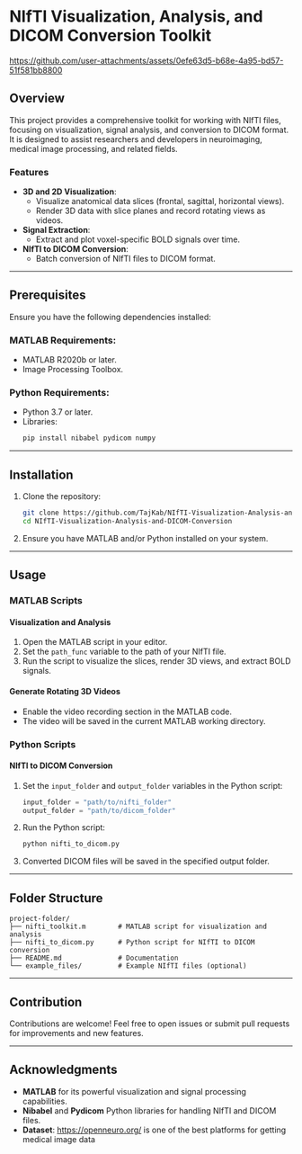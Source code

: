 # NIfTI Visualization, Analysis, and DICOM Conversion Toolkit

https://github.com/user-attachments/assets/0efe63d5-b68e-4a95-bd57-51f581bb8800



## Overview
This project provides a comprehensive toolkit for working with NIfTI files, focusing on visualization, signal analysis, and conversion to DICOM format. It is designed to assist researchers and developers in neuroimaging, medical image processing, and related fields.

### Features
- **3D and 2D Visualization**:
  - Visualize anatomical data slices (frontal, sagittal, horizontal views).
  - Render 3D data with slice planes and record rotating views as videos.
- **Signal Extraction**:
  - Extract and plot voxel-specific BOLD signals over time.
- **NIfTI to DICOM Conversion**:
  - Batch conversion of NIfTI files to DICOM format.

---

## Prerequisites
Ensure you have the following dependencies installed:

### MATLAB Requirements:
- MATLAB R2020b or later.
- Image Processing Toolbox.

### Python Requirements:
- Python 3.7 or later.
- Libraries:
  ```bash
  pip install nibabel pydicom numpy
  ```

---

## Installation

1. Clone the repository:
   ```bash
   git clone https://github.com/TajKab/NIfTI-Visualization-Analysis-and-DICOM-Conversion.git
   cd NIfTI-Visualization-Analysis-and-DICOM-Conversion
   ```
2. Ensure you have MATLAB and/or Python installed on your system.

---

## Usage

### MATLAB Scripts

#### Visualization and Analysis
1. Open the MATLAB script in your editor.
2. Set the `path_func` variable to the path of your NIfTI file.
3. Run the script to visualize the slices, render 3D views, and extract BOLD signals.

#### Generate Rotating 3D Videos
- Enable the video recording section in the MATLAB code.
- The video will be saved in the current MATLAB working directory.

### Python Scripts

#### NIfTI to DICOM Conversion
1. Set the `input_folder` and `output_folder` variables in the Python script:
   ```python
   input_folder = "path/to/nifti_folder"
   output_folder = "path/to/dicom_folder"
   ```
2. Run the Python script:
   ```bash
   python nifti_to_dicom.py
   ```
3. Converted DICOM files will be saved in the specified output folder.

---

## Folder Structure
```
project-folder/
├── nifti_toolkit.m        # MATLAB script for visualization and analysis
├── nifti_to_dicom.py      # Python script for NIfTI to DICOM conversion
├── README.md              # Documentation
└── example_files/         # Example NIfTI files (optional)
```
---

## Contribution
Contributions are welcome! Feel free to open issues or submit pull requests for improvements and new features.

---

## Acknowledgments
- **MATLAB** for its powerful visualization and signal processing capabilities.
- **Nibabel** and **Pydicom** Python libraries for handling NIfTI and DICOM files.
- **Dataset**: https://openneuro.org/ is one of the best platforms for getting medical image data

